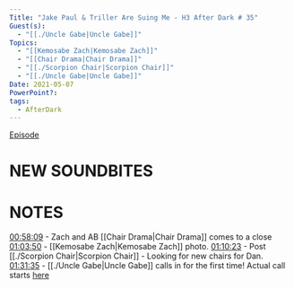 ```yaml
---
Title: "Jake Paul & Triller Are Suing Me - H3 After Dark # 35"
Guest(s):
  - "[[./Uncle Gabe|Uncle Gabe]]"
Topics:
  - "[[Kemosabe Zach|Kemosabe Zach]]"
  - "[[Chair Drama|Chair Drama]]"
  - "[[./Scorpion Chair|Scorpion Chair]]"
  - "[[./Uncle Gabe|Uncle Gabe]]"
Date: 2021-05-07
PowerPoint?: 
tags:
  - AfterDark
---
```


[Episode](https://youtu.be/uw0c45OwQV0)
# NEW SOUNDBITES
# NOTES
[00:58:09](https://www.youtube.com/watch?v=uw0c45OwQV0&t=3489s) - Zach and AB [[Chair Drama|Chair Drama]] comes to a close
[01:03:50](https://www.youtube.com/watch?v=uw0c45OwQV0&t=3830s) - [[Kemosabe Zach|Kemosabe Zach]] photo.
[01:10:23](https://youtu.be/uw0c45OwQV0?t=4223) - Post [[./Scorpion Chair|Scorpion Chair]] - Looking for new chairs for Dan.
[01:31:35](https://youtu.be/uw0c45OwQV0?t=5495) - [[./Uncle Gabe|Uncle Gabe]] calls in for the first time! Actual call starts [here](https://youtu.be/uw0c45OwQV0?t=5688)
